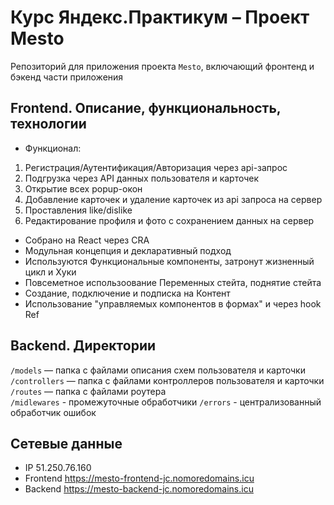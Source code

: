 # Курс Яндекс.Практикум – Проект Mesto
Репозиторий для приложения проекта `Mesto`, включающий фронтенд и бэкенд части приложения

## Frontend. Описание, функциональность, технологии
* Функционал:
1) Регистрация/Аутентификация/Авторизация через api-запрос
2) Подгрузка через API данных пользователя и карточек
3) Открытие всех popup-окон
4) Добавление карточек и удаление карточек из api запроса на сервер
5) Проставления like/dislike
6) Редактирование профиля и фото с сохранением данных на сервер
* Собрано на React через CRA
* Модульная концепция и декларативный подход
* Используются Функциональные компоненты, затронут жизненный цикл и Хуки
* Повсеметное использоование Переменных стейта, поднятие стейта
* Создание, подключение и подписка на Контент
* Использование "управляемых компонентов в формах" и через hook Ref

## Backend. Директории
`/models` — папка с файлами описания схем пользователя и карточки  
`/controllers` — папка с файлами контроллеров пользователя и карточки   
`/routes` — папка с файлами роутера  
`/midlewares` - промежуточные обработчики
`/errors` - централизованный обработчик ошибок
  
## Сетевые данные
* IP 51.250.76.160
* Frontend https://mesto-frontend-jc.nomoredomains.icu
* Backend https://mesto-backend-jc.nomoredomains.icu